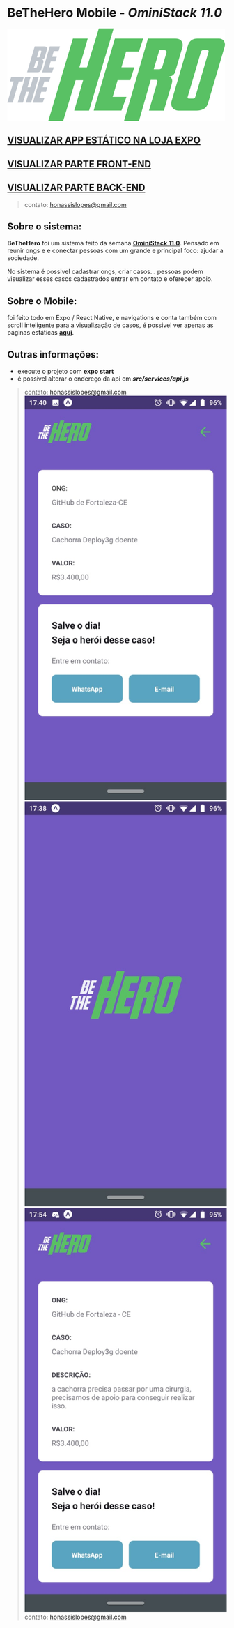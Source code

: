 # BeTheHero **Mobile** - *OminiStack 11.0*
![](readme_assets/logo.svg)

## [VISUALIZAR APP ESTÁTICO NA LOJA EXPO](https://expo.io/@holopz/bethehero)

## [VISUALIZAR PARTE FRONT-END](https://github.com/honassis/BeTheHero-FrontEnd)
## [VISUALIZAR PARTE BACK-END](https://github.com/honassis/BeTheHero-BackEnd)
> contato: honassislopes@gmail.com

## Sobre o sistema:
**BeTheHero** foi um sistema feito da semana [**OminiStack 11.0**](https://rocketseat.com.br/starter). Pensado em reunir ongs e e conectar pessoas com um grande e principal foco: ajudar a sociedade.

No sistema  é possivel cadastrar ongs, criar casos... pessoas podem visualizar esses casos cadastrados entrar em contato e oferecer apoio.

## Sobre o Mobile:
foi feito todo em Expo / React Native, e navigations e conta também com scroll inteligente para a visualização de casos, é possivel ver apenas as páginas estáticas [**aqui**](https://expo.io/@holopz/bethehero).



## Outras informações: 
* execute o projeto com **expo start**
* é possivel alterar o endereço da api em **_src/services/api.js_**
> contato: honassislopes@gmail.com
![](readme_assets/1.jpg)
![](readme_assets/2.jpg)
![](readme_assets/3.jpg)
> contato: honassislopes@gmail.com
